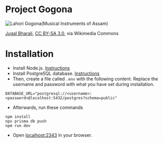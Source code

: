 # Project Gogona

![Lahori Gogona(Musical Instruments of Assam)](https://upload.wikimedia.org/wikipedia/commons/thumb/7/7f/Lahori_Gogona%28Musical_Instruments_of_Assam%29.jpg/512px-Lahori_Gogona%28Musical_Instruments_of_Assam%29.jpg)

[Jugal Bharali](<https://commons.wikimedia.org/wiki/File:Lahori_Gogona(Musical_Instruments_of_Assam).jpg>), [CC BY-SA 3.0](https://creativecommons.org/licenses/by-sa/3.0), via Wikimedia Commons

# Installation

- Install Node.js. [Instructions](https://nodejs.org/en/download/)
- Install PostgreSQL database. [Instructions](https://www.postgresql.org/download/)
- Then, create a file called `.env` with the following content. Replace the username and password with what you have set during installation.

```
DATABASE_URL="postgresql://<username>:<password>@localhost:5432/postgres?schema=public"
```

- Afterwards, run these commands

```
npm install
npx prisma db push
npm run dev
```

- Open [localhost:2343](http://localhost:2343) in your browser.
